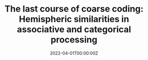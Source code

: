 ---
title: 'The last course of coarse coding: Hemispheric similarities in associative and categorical processing'
summary: We argue that hemispheric differences, when they arise, are more likely due to differences in task demands than in how the hemispheres fundamentally represent semantic information.
tags:
  - EEG
date: '2022-04-01T00:00:00Z'

# Optional external URL for project (replaces project detail page).
external_link: ''

image:
  caption: Photo by rawpixel on Unsplash
  focal_point: Smart

links:
  - icon: graduation-cap
    icon_pack: fas
    name: Manuscript
    url: https://www.sciencedirect.com/science/article/abs/pii/S0093934X22000530
url_code: ''
url_pdf: ''
url_slides: ''
url_video: ''

# Slides (optional).
#   Associate this project with Markdown slides.
#   Simply enter your slide deck's filename without extension.
#   E.g. `slides = "example-slides"` references `content/slides/example-slides.md`.
#   Otherwise, set `slides = ""`.
slides: ""
---